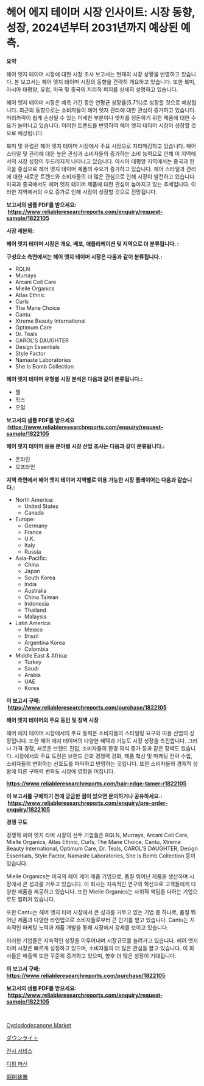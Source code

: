 <p><h1>헤어 에지 테이머 시장 인사이트: 시장 동향, 성장, 2024년부터 2031년까지 예상된 예측.</h1></p><p><strong>요약</strong></p>
<p><p>헤어 엣지 테이머 시장에 대한 시장 조사 보고서는 현재의 시장 상황을 반영하고 있습니다. 본 보고서는 헤어 엣지 테이머 시장의 동향을 간략히 개요하고 있습니다. 또한 북미, 아시아 태평양, 유럽, 미국 및 중국의 지리적 퍼지를 상세히 설명하고 있습니다.</p><p>헤어 엣지 테이머 시장은 예측 기간 동안 연평균 성장률(5.7%)로 성장할 것으로 예상됩니다. 최근의 동향으로는 소비자들이 헤어 엣지 관리에 대한 관심이 증가하고 있습니다. 머리카락이 쉽게 손상될 수 있는 미세한 부분이나 엣지를 정돈하기 위한 제품에 대한 수요가 늘어나고 있습니다. 이러한 트렌드를 반영하여 헤어 엣지 테이머 시장이 성장할 것으로 예상됩니다.</p><p>북미 및 유럽은 헤어 엣지 테이머 시장에서 주요 시장으로 자리매김하고 있습니다. 헤어 스타일 및 관리에 대한 높은 관심과 소비자들의 증가하는 소비 능력으로 인해 이 지역에서의 시장 성장이 두드러지게 나타나고 있습니다. 아시아 태평양 지역에서는 중국과 한국을 중심으로 헤어 엣지 테이머 제품의 수요가 증가하고 있습니다. 헤어 스타일과 관리에 대한 새로운 트렌드와 소비자들의 더 많은 관심으로 인해 시장이 발전하고 있습니다.미국과 중국에서도 헤어 엣지 테이머 제품에 대한 관심이 높아지고 있는 추세입니다. 이러한 지역에서의 수요 증가로 인해 시장이 성장할 것으로 전망됩니다.</p></p>
<p><strong>보고서의 샘플 PDF를 받으세요: &nbsp;<a href="https://www.reliableresearchreports.com/enquiry/request-sample/1822105">https://www.reliableresearchreports.com/enquiry/request-sample/1822105</a></strong></p>
<p><strong>시장 세분화:</strong></p>
<p><strong> 헤어 엣지 테이머 시장은 개요, 배포, 애플리케이션 및 지역으로 더 분류됩니다. :</strong></p>
<p><strong>구성요소 측면에서는 헤어 엣지 테이머 시장은 다음과 같이 분류됩니다.:</strong></p>
<p><ul><li>RQLN</li><li>Murrays</li><li>Arcani Coil Care</li><li>Mielle Organics</li><li>Atlas Ethnic</li><li>Curls</li><li>The Mane Choice</li><li>Cantu</li><li>Xtreme Beauty International</li><li>Optimum Care</li><li>Dr. Teals</li><li>CAROL'S DAUGHTER</li><li>Design Essentials</li><li>Style Factor</li><li>Namaste Laboratories</li><li>She Is Bomb Collection</li></ul></p>
<p><strong> 헤어 엣지 테이머 유형별 시장 분석은 다음과 같이 분류됩니다.:</strong></p>
<p><ul><li>젤</li><li>왁스</li><li>오일</li></ul></p>
<p><strong>보고서의 샘플 PDF를 받으세요 :<a href="https://www.reliableresearchreports.com/enquiry/request-sample/1822105">https://www.reliableresearchreports.com/enquiry/request-sample/1822105</a></strong></p>
<p><strong> 헤어 엣지 테이머 응용 분야별 시장 산업 조사는 다음과 같이 분류됩니다.:</strong></p>
<p><ul><li>온라인</li><li>오프라인</li></ul></p>
<p><strong>지역 측면에서 헤어 엣지 테이머 지역별로 이용 가능한 시장 플레이어는 다음과 같습니다.:</strong></p>
<p><ul>
    <li>
        North America:
        <ul>
            <li>United States</li>
            <li>Canada</li>
        </ul>
    </li>
    <li>
        Europe:
        <ul>
            <li>Germany</li>
            <li>France</li>
            <li>U.K.</li>
            <li>Italy</li>
            <li>Russia</li>
        </ul>
    </li>
    <li>
        Asia-Pacific:
        <ul>
            <li>China</li>
            <li>Japan</li>
            <li>South Korea</li>
            <li>India</li>
            <li>Australia</li>
            <li>China Taiwan</li>
            <li>Indonesia</li>
            <li>Thailand</li>
            <li>Malaysia</li>
        </ul>
    </li>
    <li>
        Latin America:
        <ul>
            <li>Mexico</li>
            <li>Brazil</li>
            <li>Argentina Korea</li>
            <li>Colombia</li>
        </ul>
    </li>
    <li>
        Middle East & Africa:
        <ul>
            <li>Turkey</li>
            <li>Saudi</li>
            <li>Arabia</li>
            <li>UAE</li>
            <li>Korea</li>
        </ul>
    </li>
    </ul></p>
<p><strong>이 보고서 구매: &nbsp;<a href="https://www.reliableresearchreports.com/purchase/1822105">https://www.reliableresearchreports.com/purchase/1822105</a></strong></p>
<p><strong>헤어 엣지 테이머의 주요 동인 및 장벽 시장</strong></p>
<p><p>헤어 에지 테이머 시장에서의 주요 동력은 소비자들의 스타일링 요구와 미용 산업의 성장입니다. 또한 헤어 에지 테이머의 다양한 혜택과 기능도 시장 성장을 촉진합니다. 그러나 가격 경쟁, 새로운 브랜드 진입, 소비자들의 환경 의식 증가 등과 같은 장벽도 있습니다. 시장에서의 주요 도전은 브랜드 간의 경쟁력 강화, 제품 혁신 및 마케팅 전략 수립, 소비자들의 변화하는 선호도를 파악하고 반영하는 것입니다. 또한 소비자들의 경제적 상황에 따른 구매력 변화도 시장에 영향을 미칩니다.</p></p>
<p><strong><a href="https://www.reliableresearchreports.com/hair-edge-tamer-r1822105">https://www.reliableresearchreports.com/hair-edge-tamer-r1822105</a></strong></p>
<p><strong>이 보고서를 구매하기 전에 궁금한 점이 있으면 문의하거나 공유하세요.: &nbsp;<a href="https://www.reliableresearchreports.com/enquiry/pre-order-enquiry/1822105">https://www.reliableresearchreports.com/enquiry/pre-order-enquiry/1822105</a></strong></p>
<p><strong>경쟁 구도</strong></p>
<p><p>경쟁적 헤어 엣지 타머 시장의 선두 기업들은 RQLN, Murrays, Arcani Coil Care, Mielle Organics, Atlas Ethnic, Curls, The Mane Choice, Cantu, Xtreme Beauty International, Optimum Care, Dr. Teals, CAROL'S DAUGHTER, Design Essentials, Style Factor, Namaste Laboratories, She Is Bomb Collection 등이 있습니다. </p><p>Mielle Organics는 미국의 헤어 케어 제품 기업으로, 품질 뛰어난 제품을 생산하며 시장에서 큰 성과를 거두고 있습니다. 이 회사는 지속적인 연구와 혁신으로 고객들에게 다양한 제품을 제공하고 있습니다. 또한 Mielle Organics는 사회적 책임을 다하는 기업으로도 알려져 있습니다.</p><p>또한 Cantu는 헤어 엣지 타머 시장에서 큰 성과를 거두고 있는 기업 중 하나로, 품질 뛰어난 제품과 다양한 라인업으로 소비자들로부터 큰 인기를 얻고 있습니다. Cantu는 지속적인 마케팅 노력과 제품 개발을 통해 시장에서 강세를 보이고 있습니다.</p><p>이러한 기업들은 지속적인 성장을 이루어내며 시장규모를 늘려가고 있습니다. 헤어 엣지 타머 시장은 빠르게 성장하고 있으며, 소비자들의 더 많은 관심을 끌고 있습니다. 이 회사들은 매출액 또한 꾸준히 증가하고 있으며, 향후 더 많은 성장이 기대됩니다.</p></p>
<p><strong>이 보고서 구매: &nbsp; <a href="https://www.reliableresearchreports.com/purchase/1822105">https://www.reliableresearchreports.com/purchase/1822105</a></strong></p>
<p><strong>보고서의 샘플 PDF를 받으세요: &nbsp;<a href="https://www.reliableresearchreports.com/enquiry/request-sample/1822105">https://www.reliableresearchreports.com/enquiry/request-sample/1822105</a></strong><strong></strong></p>
<p>&nbsp;</p>
<p><p><a href="https://issuu.com/reportprime-2/docs/cyclododecanone-market-size-2030.pptx">Cyclododecanone Market</a></p><p><a href="https://github.com/cnnriuez22368/Market-Research-Report-List-1/blob/main/189099832955.md">ダウンライト</a></p><p><a href="https://github.com/Skyleitney456456/Market-Research-Report-List-1/blob/main/119178330188.md">전시 서비스</a></p><p><a href="https://github.com/vs10l4sfg5c/Market-Research-Report-List-1/blob/main/664823530187.md">디핑 머신</a></p><p><a href="https://github.com/LeanneBruen2023/Market-Research-Report-List-1/blob/main/258285632956.md">掘削装置</a></p></p>